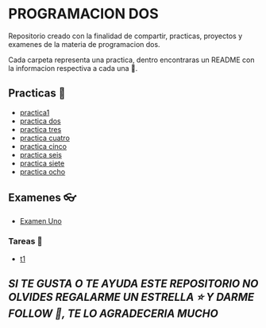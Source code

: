 # PROGRAMACION DOS

Repositorio creado con la finalidad de compartir, practicas, proyectos y examenes de la materia de programacion dos.

Cada carpeta representa una practica, dentro encontraras un README con la informacion respectiva a cada una 🔦.

## Practicas 👷

* [practica1](./practica1/README.md)
* [practica dos](./practica%20dos/README.md)
* [practica tres](./practica%20tres/README.md)
* [practica cuatro](./practica%20cuatro/README.md)
* [practica cinco](./practica%20cinco/README.md)
* [practica seis](./)
* [practica siete](./practica%20siete/README.md)
* [practica ocho](./practica%20ocho/README.md)

## Examenes 👓
* [Examen Uno](./Examen%20Uno/README.md)
### Tareas 📖

* [t1](./t1/README.md)

## ***SI TE GUSTA O TE AYUDA ESTE REPOSITORIO NO OLVIDES REGALARME UN ESTRELLA ⭐ Y DARME FOLLOW 👣, TE LO AGRADECERIA MUCHO*** 

